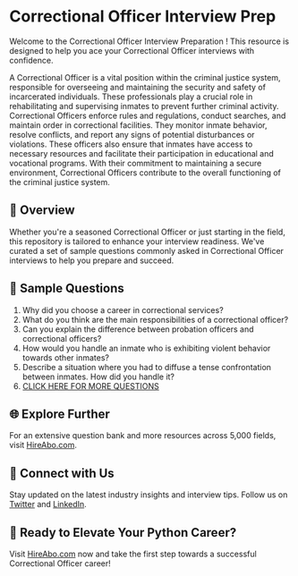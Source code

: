 # Correctional Officer Interview Prep

Welcome to the Correctional Officer Interview Preparation ! This resource is designed to help you ace your Correctional Officer interviews with confidence.

A Correctional Officer is a vital position within the criminal justice system, responsible for overseeing and maintaining the security and safety of incarcerated individuals. These professionals play a crucial role in rehabilitating and supervising inmates to prevent further criminal activity. Correctional Officers enforce rules and regulations, conduct searches, and maintain order in correctional facilities. They monitor inmate behavior, resolve conflicts, and report any signs of potential disturbances or violations. These officers also ensure that inmates have access to necessary resources and facilitate their participation in educational and vocational programs. With their commitment to maintaining a secure environment, Correctional Officers contribute to the overall functioning of the criminal justice system.

## 🚀 Overview

Whether you're a seasoned Correctional Officer or just starting in the field, this repository is tailored to enhance your interview readiness. We've curated a set of sample questions commonly asked in Correctional Officer interviews to help you prepare and succeed.

## 📝 Sample Questions

1. Why did you choose a career in correctional services?
2. What do you think are the main responsibilities of a correctional officer?
3. Can you explain the difference between probation officers and correctional officers?
4. How would you handle an inmate who is exhibiting violent behavior towards other inmates?
5. Describe a situation where you had to diffuse a tense confrontation between inmates. How did you handle it?
6. [CLICK HERE FOR MORE QUESTIONS](https://hireabo.com/job/9_1_7/Correctional%20Officer)

## 🌐 Explore Further

For an extensive question bank and more resources across 5,000 fields, visit [HireAbo.com](https://www.hireabo.com).

## 📱 Connect with Us

Stay updated on the latest industry insights and interview tips. Follow us on [Twitter](https://twitter.com/hireabo) and [LinkedIn](https://www.linkedin.com/in/hire-abo-3609972a8/).

## 🚀 Ready to Elevate Your Python Career?

Visit [HireAbo.com](https://www.hireabo.com) now and take the first step towards a successful Correctional Officer career!